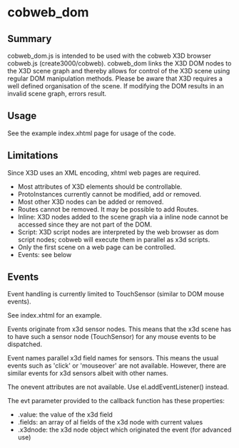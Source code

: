 # cobweb_dom

## Summary

cobweb_dom.js is intended to be used with the cobweb X3D browser cobweb.js (create3000/cobweb). cobweb_dom links the X3D DOM nodes to the X3D scene graph and thereby allows for control of the X3D scene using regular DOM manipulation methods.
Please be aware that X3D requires a well defined organisation of the scene. If modifying the DOM results in an invalid scene graph, errors result.

## Usage

See the example index.xhtml page for usage of the code.

## Limitations

Since X3D uses an XML encoding, xhtml web pages are required.

- Most attributes of X3D elements should be controllable. 
- ProtoInstances currently cannot be modified, add or removed.
- Most other X3D nodes can be added or removed.
- Routes cannot be removed. It may be possible to add Routes.
- Inline: X3D nodes added to the scene graph via a inline node cannot be accessed since they are not part of the DOM.
- Script: X3D script nodes are interpreted by the web browser as dom script nodes; cobweb will execute them in parallel as x3d scripts. 
- Only the first scene on a web page can be controlled.
- Events: see below

## Events

Event handling is currently limited to TouchSensor (similar to DOM mouse events).

See index.xhtml for an example.

Events originate from x3d sensor nodes. This means that the x3d scene has to have such a sensor node (TouchSensor) for any mouse events to be dispatched.

Event names parallel x3d field names for sensors. This means the usual events such as 'click' or 'mouseover' are not available. However, there are similar events for x3d sensors albeit with other names.

The onevent attributes are not available. Use el.addEventListener() instead.

The evt parameter provided to the callback function has these properties:
- .value: the value of the x3d field
- .fields: an array of al fields of the x3d node with current values
- .x3dnode: the x3d node object which originated the event (for advanced use)




